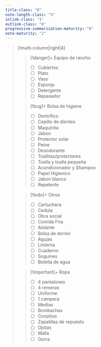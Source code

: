 ```yaml
---
title-class: "0"
note-length-class: "5"
inlink-class: "1"
outlink-class: "0"
progressive-summarization-maturity: "0"
note-maturity: "2"
---
```

>[!multi-column|right|4]
>
>> [!danger]+ Equipo de rancho
>> - [ ] Cubiertos
>> - [ ] Plato
>> - [ ] Vaso
>> - [ ] Esponja
>> - [ ] Detergente
>> - [ ] Repasador
>
>> [!bug]+ Bolsa de higiene
>>- [ ] Dentrifico
>>- [ ] Cepillo de dientes
>>- [ ] Maquinita
>>- [ ] Jabon
>>- [ ] Protector solar
>>- [ ] Peine
>>- [ ] Desodorante
>>- [ ] Toallitas/protectores
>>- [ ] Toalla y toalla pequeña
>>- [ ] Acondicionador y Shampoo
>>- [ ] Papel Higienico
>>- [ ] Jabon blanco
>>- [ ] Repelente
>
>> [!todo]+ Otros
>>- [ ]  Cartuchera
>>- [ ] Cedula
>>- [ ] Obra social
>>- [ ] Comida Fria
>>- [ ] Aislante
>>- [ ] Bolsa de dormir
>>- [ ] Agujas
>>- [ ] Linterna
>>- [ ] Cuaderno
>>- [ ] Soguines
>>- [ ] Botella de agua
>
>> [!important]+ Ropa
>> - [ ] 4 pantalones
>> - [ ] 4 remeras
>> - [ ] Uniforme
>> - [ ] 1 campera
>> - [ ] Medias
>> - [ ] Bombachas
>> - [ ] Corpiños
>> - [ ] Zapatillas de repuesto
>> - [ ] Ojotas
>> - [ ] Malla
>> - [ ] Gorra

